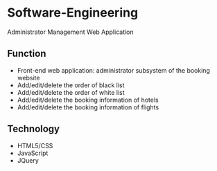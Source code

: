 # Software-Engineering
Administrator Management Web Application

## Function
- Front-end web application: administrator subsystem of the booking website
- Add/edit/delete the order of black list
- Add/edit/delete the order of white list
- Add/edit/delete the booking information of hotels
- Add/edit/delete the booking information of flights

## Technology
- HTML5/CSS
- JavaScript
- JQuery
